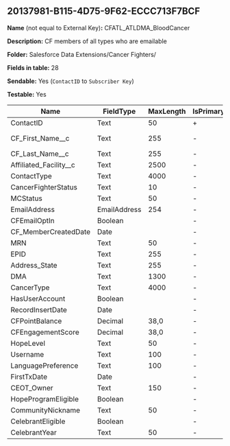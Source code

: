 ## 20137981-B115-4D75-9F62-ECCC713F7BCF

**Name** (not equal to External Key)**:** CFATL_ATLDMA_BloodCancer

**Description:** CF members of all types who are emailable

**Folder:** Salesforce Data Extensions/Cancer Fighters/

**Fields in table:** 28

**Sendable:** Yes (`ContactID` to `Subscriber Key`)

**Testable:** Yes

| Name | FieldType | MaxLength | IsPrimaryKey | IsNullable | DefaultValue |
| --- | --- | --- | --- | --- | --- |
| ContactID | Text | 50 | + | - |  |
| CF_First_Name__c | Text | 255 | - | + | Cancer Fighter |
| CF_Last_Name__c | Text | 255 | - | + |  |
| Affiliated_Facility__c | Text | 2500 | - | + |  |
| ContactType | Text | 4000 | - | + |  |
| CancerFighterStatus | Text | 10 | - | + |  |
| MCStatus | Text | 50 | - | + |  |
| EmailAddress | EmailAddress | 254 | - | + |  |
| CFEmailOptIn | Boolean |  | - | + |  |
| CF_MemberCreatedDate | Date |  | - | + |  |
| MRN | Text | 50 | - | + |  |
| EPID | Text | 255 | - | + |  |
| Address_State | Text | 255 | - | + |  |
| DMA | Text | 1300 | - | + |  |
| CancerType | Text | 4000 | - | + |  |
| HasUserAccount | Boolean |  | - | + |  |
| RecordInsertDate | Date |  | - | + | GetDate() |
| CFPointBalance | Decimal | 38,0 | - | + |  |
| CFEngagementScore | Decimal | 38,0 | - | + |  |
| HopeLevel | Text | 50 | - | + |  |
| Username | Text | 100 | - | + |  |
| LanguagePreference | Text | 100 | - | + |  |
| FirstTxDate | Date |  | - | + |  |
| CEOT_Owner | Text | 150 | - | + |  |
| HopeProgramEligible | Boolean |  | - | + |  |
| CommunityNickname | Text | 50 | - | + |  |
| CelebrantEligible | Boolean |  | - | + |  |
| CelebrantYear | Text | 50 | - | + |  |
